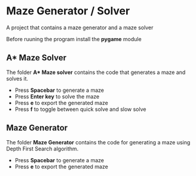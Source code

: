# Maze Generator / Solver
A project that contains a maze generator and a maze solver

Before ruuning the program install the __pygame__ module

## A* Maze Solver
The folder __A* Maze solver__ contains the code that generates a maze and solves it.

- Press __Spacebar__ to generate a maze
- Press __Enter key__ to solve the maze
- Press __e__ to export the generated maze
- Press __f__ to toggle between quick solve and slow solve

## Maze Generator
The folder __Maze Generator__ contains the code for generating a maze using Depth First Search algorithm.

- Press __Spacebar__ to generate a maze
- Press __e__ to export the generated maze